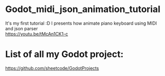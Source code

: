 # Godot_midi_json_animation_tutorial
It's my first tutorial :D I presents how animate piano keyboard using MIDI and json parser  
https://youtu.be/tMcAn1CK1-c

# List of all my Godot project:
https://github.com/sheetcode/GodotProjects
